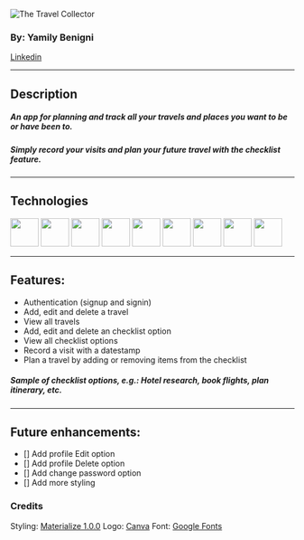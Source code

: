 ![The Travel Collector](../static/images/TravelCollector.png)

### By: Yamily Benigni 
[Linkedin](https://www.linkedin.com/in/yamilybenigni/)

***

## Description
##### An app for planning and track all your travels and places you want to be or have been to.

##### Simply record your visits and plan your future travel with the checklist feature.

***

## Technologies
<code><img src="https://www.vectorlogo.zone/logos/w3_html5/w3_html5-icon.svg" height="50"></code>
<code><img src="https://www.vectorlogo.zone/logos/w3_css/w3_css-icon.svg" height="50"></code>
<code><img src="https://www.vectorlogo.zone/logos/javascript/javascript-icon.svg" height="50"></code>
<code><img src="https://www.vectorlogo.zone/logos/jquery/jquery-icon.svg" height="50"></code>
<code><img src="https://www.vectorlogo.zone/logos/visualstudio_code/visualstudio_code-icon.svg" height="50"></code>
<code><img src="https://www.vectorlogo.zone/logos/python/python-icon.svg" height="50"></code>
<code><img src="https://www.vectorlogo.zone/logos/djangoproject/djangoproject-icon.svg" height="50"></code>
<code><img src="https://www.vectorlogo.zone/logos/postgresql/postgresql-icon.svg" height="50"></code>
<code><img src="https://www.vectorlogo.zone/logos/heroku/heroku-icon.svg" height="50"></code>

***

## Features:
* Authentication (signup and signin)
* Add, edit and delete a travel
* View all travels
* Add, edit and delete an checklist option
* View all checklist options
* Record a visit with a datestamp
* Plan a travel by adding or removing items from the checklist

##### Sample of checklist options, e.g.: Hotel research, book flights, plan itinerary, etc.

***

## Future enhancements:
- [] Add profile Edit option
- [] Add profile Delete option
- [] Add change password option
- [] Add more styling

### Credits
Styling: [Materialize 1.0.0](https://materializecss.com/)
Logo: [Canva](https://canva.com)
Font: [Google Fonts](https://fonts.google.com/share?selection.family=Style%20Script)
